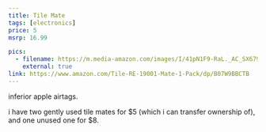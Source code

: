 ```yaml
---
title: Tile Mate
tags: [electronics]
price: 5
msrp: 16.99

pics:
  - filename: https://m.media-amazon.com/images/I/41pN1F9-RaL._AC_SX679_.jpg
    external: true
link: https://www.amazon.com/Tile-RE-19001-Mate-1-Pack/dp/B07W9BBCTB
---
```


inferior apple airtags.

i have two gently used tile mates for $5 (which i can transfer ownership of),
and one unused one for $8.
